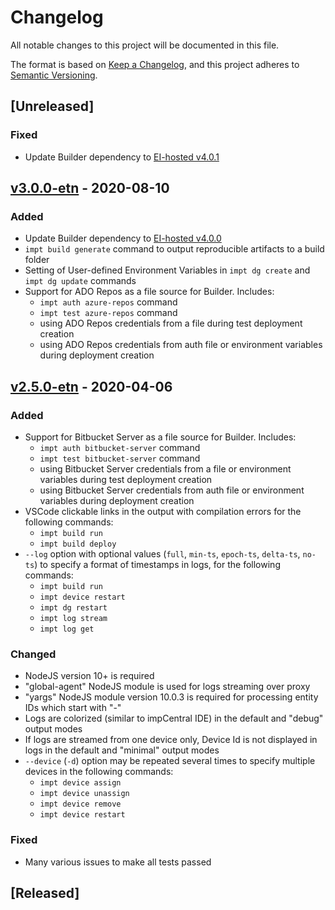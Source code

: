 # Changelog #

All notable changes to this project will be documented in this file.

The format is based on [Keep a Changelog](https://keepachangelog.com/en/1.0.0/),
and this project adheres to [Semantic Versioning](https://semver.org/spec/v2.0.0.html).

## [Unreleased] ##

### Fixed ###

- Update Builder dependency to [EI-hosted v4.0.1](https://github.com/electricimp/Builder/releases/tag/4.0.1)

## [v3.0.0-etn] - 2020-08-10

### Added ###

- Update Builder dependency to [EI-hosted v4.0.0](https://github.com/electricimp/Builder/releases/tag/4.0.0)
- `impt build generate` command to output reproducible artifacts to a build folder
- Setting of User-defined Environment Variables in `impt dg create` and `impt dg update` commands 
- Support for ADO Repos as a file source for Builder. Includes:
  - `impt auth azure-repos` command
  - `impt test azure-repos` command
  - using ADO Repos credentials from a file during test deployment creation
  - using ADO Repos credentials from auth file or environment variables during deployment creation

## [v2.5.0-etn] - 2020-04-06

### Added ###

- Support for Bitbucket Server as a file source for Builder. Includes:
  - `impt auth bitbucket-server` command
  - `impt test bitbucket-server` command
  - using Bitbucket Server credentials from a file or environment variables during test deployment creation
  - using Bitbucket Server credentials from auth file or environment variables during deployment creation
- VSCode clickable links in the output with compilation errors for the following commands:
  - `impt build run`
  - `impt build deploy`
- `--log` option with optional values (`full`, `min-ts`, `epoch-ts`, `delta-ts`, `no-ts`) to specify a format of timestamps in logs, for the following commands:
  - `impt build run`
  - `impt device restart`
  - `impt dg restart`
  - `impt log stream`
  - `impt log get`

### Changed ###

- NodeJS version 10+ is required
- "global-agent" NodeJS module is used for logs streaming over proxy
- "yargs" NodeJS module version 10.0.3 is required for processing entity IDs which start with "-"
- Logs are colorized (similar to impCentral IDE) in the default and "debug" output modes
- If logs are streamed from one device only, Device Id is not displayed in logs in the default and "minimal" output modes 
- `--device` (`-d`) option may be repeated several times to specify multiple devices in the following commands:
  - `impt device assign`
  - `impt device unassign`
  - `impt device remove`
  - `impt device restart`

### Fixed ###

- Many various issues to make all tests passed

## [Released] ##

[v3.0.0-etn]: https://github.com/EatonGMBD/imp-central-impt/releases/tag/v3.0.0-etn
[v2.5.0-etn]: https://github.com/EatonGMBD/imp-central-impt/releases/tag/v2.5.0-etn
